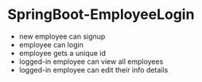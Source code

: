 # SpringBoot-EmployeeLogin

* new employee can signup
* employee can login
* employee gets a unique id
* logged-in employee can view all employees
* logged-in employee can edit their info details

